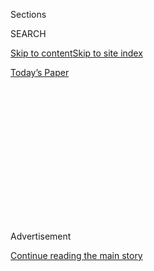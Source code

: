 <div id="app">

<div>

<div>

<div>

<div class="NYTAppHideMasthead css-1q2w90k e1suatyy0">

<div class="section css-ui9rw0 e1suatyy2">

<div class="css-eph4ug er09x8g0">

<div class="css-6n7j50">

</div>

<span class="css-1dv1kvn">Sections</span>

<div class="css-10488qs">

<span class="css-1dv1kvn">SEARCH</span>

</div>

[Skip to content](#site-content)[Skip to site
index](#site-index)

</div>

<div class="css-10698na e1huz5gh0">

</div>

</div>

<div id="masthead-bar-one" class="section hasLinks css-15hmgas e1csuq9d3">

<div class="css-uqyvli e1csuq9d0">

</div>

<div class="css-1uqjmks e1csuq9d1">

</div>

<div class="css-9e9ivx">

[](https://myaccount.nytimes3xbfgragh.onion/auth/login?response_type=cookie&client_id=vi)

</div>

<div class="css-1bvtpon e1csuq9d2">

[Today’s
Paper](https://www.nytimes3xbfgragh.onion/section/todayspaper)

</div>

</div>

</div>

</div>

<div data-aria-hidden="false">

<div id="site-content" data-role="main">

<div>

<div class="css-1aor85t" style="opacity:0.000000001;z-index:-1;visibility:hidden">

<div class="css-1hqnpie">

<div class="css-epjblv">

<span class="css-17xtcya">[Opinion](/section/opinion)</span><span class="css-x15j1o">|</span><span class="css-fwqvlz">Remember
Brexit?</span>

</div>

<div class="css-k008qs">

<div class="css-1iwv8en">

<span class="css-18z7m18"></span>

<div>

</div>

</div>

<span class="css-1n6z4y">https://nyti.ms/3moPFgC</span>

<div class="css-1705lsu">

<div class="css-4xjgmj">

<div class="css-4skfbu" data-role="toolbar" data-aria-label="Social Media Share buttons, Save button, and Comments Panel with current comment count" data-testid="share-tools">

  - 
  - 
  - 
  - 
    
    <div class="css-6n7j50">
    
    </div>

  - 

</div>

</div>

</div>

</div>

</div>

</div>

<div class="css-13pd83m">

</div>

<div id="top-wrapper" class="css-1sy8kpn">

<div id="top-slug" class="css-l9onyx">

Advertisement

</div>

[Continue reading the main
story](#after-top)

<div class="ad top-wrapper" style="text-align:center;height:100%;display:block;min-height:250px">

<div id="top" class="place-ad" data-position="top" data-size-key="top">

</div>

</div>

<div id="after-top">

</div>

</div>

<div>

<div class="css-v5btjw etb61u70">

<div class="css-v05ibm etb61u71">

[Opinion](/section/opinion)

</div>

</div>

<div id="sponsor-wrapper" class="css-1hyfx7x">

<div id="sponsor-slug" class="css-19vbshk">

Supported by

</div>

[Continue reading the main
story](#after-sponsor)

<div id="sponsor" class="ad sponsor-wrapper" style="text-align:center;height:100%;display:block">

</div>

<div id="after-sponsor">

</div>

</div>

<div class="css-186x18t">

</div>

<div class="css-1vkm6nb ehdk2mb0">

# Remember Brexit?

</div>

The drama continues to unfold.

<div class="css-18e8msd">

<div class="css-vp77d3 epjyd6m0">

<div class="css-1baulvz">

By [<span class="css-1baulvz last-byline" itemprop="name">The Editorial
Board</span>](https://www.nytimes3xbfgragh.onion/interactive/opinion/editorialboard.html)

<div class="css-8atqhb">

The editorial board is a group of opinion journalists whose views are
informed by expertise, research, debate and certain longstanding ****
[values](https://www.nytimes3xbfgragh.onion/interactive/2018/opinion/editorialboard.html).
It is separate from the newsroom.

</div>

</div>

</div>

  - Sept. 11,
    2020

  - 
    
    <div class="css-4xjgmj">
    
    <div class="css-d8bdto" data-role="toolbar" data-aria-label="Social Media Share buttons, Save button, and Comments Panel with current comment count" data-testid="share-tools">
    
      - 
      - 
      - 
      - 
        
        <div class="css-6n7j50">
        
        </div>
    
      - 
    
    </div>
    
    </div>

</div>

<div class="css-79elbk" data-testid="photoviewer-wrapper">

<div class="css-z3e15g" data-testid="photoviewer-wrapper-hidden">

</div>

<div class="css-1a48zt4 ehw59r15" data-testid="photoviewer-children">

![<span class="css-16f3y1r e13ogyst0" data-aria-hidden="true">Britain’s
prime minister, Boris Johnson, on
Wednesday.</span><span class="css-cnj6d5 e1z0qqy90" itemprop="copyrightHolder"><span class="css-1ly73wi e1tej78p0">Credit...</span><span><span>Pool
photo by Stefan
Rousseau</span></span></span>](https://static01.graylady3jvrrxbe.onion/images/2020/09/12/opinion/11brexit/11brexit-articleLarge.jpg?quality=75&auto=webp&disable=upscale)

</div>

</div>

</div>

<div class="section meteredContent css-1r7ky0e" name="articleBody" itemprop="articleBody">

<div class="css-1fanzo5 StoryBodyCompanionColumn">

<div class="css-53u6y8">

Before the coronavirus pandemic, Britain’s tortuous debate on how to
exit the European Union — while maintaining all the perks of membership
— was a perennial of global news. The long-running political drama
went from one “final” Brexit deadline to the next until, at 11 p.m.
Coordinated Universal Time on Jan. 31, 2020, Britain left the union.

But not entirely. That moment started an [11-month
transition](https://www.bbc.com/news/uk-politics-50838994) period during
which British and E.U. leaders were supposed to negotiate their future
relationship. Until that period is concluded, Britain remains in the
E.U. customs union and single market, and is bound by E.U. law, though
it is without a seat on any E.U. institution.

The talks have made no progress, and this week they descended into a
nasty dispute over a proposed British law that, in the words of an E.U.
executive, amounts to “an extremely serious violation” of international
law. E.U. leaders have demanded that the law be withdrawn; the British
say no way.

Britain’s prime minister, Boris Johnson, who got elected 10 months ago
on the claim that he had an “oven-ready” Brexit deal, is now
[threatening to leave the European
Union](https://www.nytimes3xbfgragh.onion/2020/09/10/world/europe/brexit-boris-johnson-ireland.html),
with or without a deal, on Oct. 15. Mr. Johnson says that leaving
without a deal would be a “[good
outcome](https://www.nytimes3xbfgragh.onion/2020/09/08/world/europe/boris-johnson-brexit-northern-ireland.html)”
for Britain, a claim as ill-founded today as it was when the British
were on the brink of a deal-less exit last year.

</div>

</div>

<div class="css-1fanzo5 StoryBodyCompanionColumn">

<div class="css-53u6y8">

The latest twist in the saga revolves around a bill recently introduced
by Mr. Johnson’s Conservative government that proposes to override a key
element in the withdrawal agreement that Mr. Johnson signed in January.
Not surprisingly, the problem is over Northern Ireland, the Gordian knot
that has bedeviled all negotiations past.

The question has been how to keep the border across Ireland open once
Britain, of which Northern Ireland is part, leaves the European Union.
As a fallback, the withdrawal treaty created some complex customs
arrangements between Northern Ireland and the rest of Britain that would
go into effect if other arrangements were not agreed to. With that
possibility looming large, Mr. Johnson’s new law would effectively allow
Britain to decide on its own how to manage the movement of goods across
the Irish Sea. That, a Cabinet minister conceded, would break
international law, though only “[in a very specific and limited
way](https://www.bbc.com/news/uk-politics-54073836).”

That qualifier has failed to prevent a brouhaha. Theresa May, who
wrestled bravely and futilely with Brexit as Mr. Johnson’s predecessor,
questioned why any future partner would trust Britain if it openly
violated its legal obligations.

Across the Atlantic, American politicians declared they would not permit
anything that might undo the 1998 Good Friday agreement, which ended
decades of sectarian strife in Ireland. Nancy Pelosi, the Democratic
speaker of the House, warned on Wednesday that if Britain violated the
treaty there would be “absolutely no chance” of getting a U.S.-British
trade agreement through Congress. Mr. Johnson, it will be recalled, had
argued that leaving the European Union would allow Britain to strike a
better deal with the United States.

So much of the Brexit serial is back, yet again: the “final” deadlines,
the brinkmanship, the talk of a “hard” (read no-deal) Brexit, the
grumbling in Brussels about British intransigence, the spat over the
Irish border.

</div>

</div>

<div class="css-1fanzo5 StoryBodyCompanionColumn">

<div class="css-53u6y8">

If the soundtrack is familiar, however, the background is far different.
An economic crisis spawned by the coronavirus pandemic has diminished
the popularity of Mr. Johnson and his Conservatives. The European Union
has shown no sign of yielding on key issues — state subsidies for
British industry and fishing rights. President Trump, an ardent
supporter of Brexit, is facing a tough re-election battle. The
opposition Labour Party is now led by [Keir
Starmer](https://www.nytimes3xbfgragh.onion/2020/04/04/world/europe/labour-party-keir-starmer.html),
who is regarded as a greater challenge to Conservatives than his
predecessor, Jeremy Corbyn. And with a no-deal exit looking more likely,
polls in Scotland have shown a sharp uptick in support for independence.

The hard fact is that without a deal there can be no good outcome. A
no-deal Brexit would mean that as of Jan. 1, 2021, there will be tariffs
and border checks, higher prices for many goods, long lines of trucks at
the English Channel. The British service industry would lose guaranteed
access to the European Union, affecting numerous people ranging from
bankers to musicians.

All these consequences have been endlessly hashed over since the British
voted for Brexit in a referendum in June 2016. But four years of
anguished debates and wrenching negotiations appear to have done little
to close the gap between those who see membership in the European Union
as a leash on British sovereignty — as demonstrated recently when
Britain’s chief negotiator, David Frost, snapped that Britain would
never become a “[client
state](https://www.bbc.com/news/uk-politics-54045653)” of the union —
and those who view the union as a community of shared economic rules and
common values that benefit both sides.

Mr. Johnson was thrust into office less on the strength of his often
theatrical speaking skills than on fatigue with the Brexit process.
Breaking the withdrawal treaty is not the way forward, and that dodge
should be abandoned. There is still time, and it would be best for
Britain and the Continent if Mr. Johnson were to use that time to reach
a deal that would adhere to international law and minimize the
disruption of a painful separation.

</div>

</div>

<div>

</div>

<div class="css-1fanzo5 StoryBodyCompanionColumn">

<div class="css-53u6y8">

*The Times is committed to publishing* [*a diversity of
letters*](https://www.nytimes3xbfgragh.onion/2019/01/31/opinion/letters/letters-to-editor-new-york-times-women.html)
*to the editor. We’d like to hear what you think about this or any of
our articles. Here are some*
[*tips*](https://help.nytimes3xbfgragh.onion/hc/en-us/articles/115014925288-How-to-submit-a-letter-to-the-editor)*.
And here’s our email:*
[*letters@NYTimes.com*](mailto:letters@NYTimes.com)*.*

*Follow The New York Times Opinion section on*
[*Facebook*](https://www.facebookcorewwwi.onion/nytopinion)*,* [*Twitter
(@NYTopinion)*](http://twitter.com/NYTOpinion) *and*
[*Instagram*](https://www.instagram.com/nytopinion/)*.*

</div>

</div>

</div>

<div>

</div>

<div>

</div>

<div>

</div>

<div>

<div id="bottom-wrapper" class="css-1ede5it">

<div id="bottom-slug" class="css-l9onyx">

Advertisement

</div>

[Continue reading the main
story](#after-bottom)

<div id="bottom" class="ad bottom-wrapper" style="text-align:center;height:100%;display:block;min-height:90px">

</div>

<div id="after-bottom">

</div>

</div>

</div>

</div>

</div>

## Site Index

<div>

</div>

## Site Information Navigation

  - [© <span>2020</span> <span>The New York Times
    Company</span>](https://help.nytimes3xbfgragh.onion/hc/en-us/articles/115014792127-Copyright-notice)

<!-- end list -->

  - [NYTCo](https://www.nytco.com/)
  - [Contact
    Us](https://help.nytimes3xbfgragh.onion/hc/en-us/articles/115015385887-Contact-Us)
  - [Work with us](https://www.nytco.com/careers/)
  - [Advertise](https://nytmediakit.com/)
  - [T Brand Studio](http://www.tbrandstudio.com/)
  - [Your Ad
    Choices](https://www.nytimes3xbfgragh.onion/privacy/cookie-policy#how-do-i-manage-trackers)
  - [Privacy](https://www.nytimes3xbfgragh.onion/privacy)
  - [Terms of
    Service](https://help.nytimes3xbfgragh.onion/hc/en-us/articles/115014893428-Terms-of-service)
  - [Terms of
    Sale](https://help.nytimes3xbfgragh.onion/hc/en-us/articles/115014893968-Terms-of-sale)
  - [Site
    Map](https://spiderbites.nytimes3xbfgragh.onion)
  - [Help](https://help.nytimes3xbfgragh.onion/hc/en-us)
  - [Subscriptions](https://www.nytimes3xbfgragh.onion/subscription?campaignId=37WXW)

</div>

</div>

</div>

</div>
